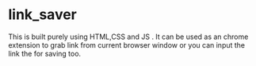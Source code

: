 # link_saver
This is built purely using HTML,CSS and JS . It can be used as an chrome extension to grab link from current browser window or you can input the link the for saving too.
